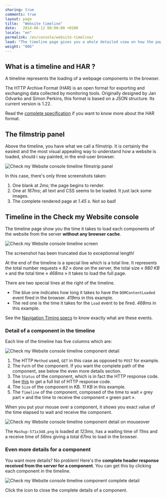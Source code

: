 ```yaml
---
sharing: true
comments: true
layout: page
title:  "Website timeline"
date:   2014-06-12 08:00:00 +0100
locale: "en"
permalink: /en/console/website-timeline/
lead: "The timeline page gives you a whole detailed view on how the page is loaded, component by component."
weight: "006"
---
```


## What is a timeline and HAR ?

A timeline represents the loading of a webpage components in the browser.

The HTTP Archive Format (HAR) is an open format for exporting and exchanging data collected by monitoring tools. Originally designed by Jan Odvarko and Simon Perkins, this format is based on a JSON structure. Its current version is 1.22.

Read the [complete specification](http://www.softwareishard.com/blog/har-12-spec/) if you want to know more about the HAR format.

## The filmstrip panel

Above the timeline, you have what we call a filmstrip. It is certainly the easiest and the most visual appealing way to understand how a website is loaded, should i say painted, in the end-user browser.

![Check my Website console timeline filmstrip panel](/assets/img/fullsize/en/console/website-timeline/filmstrip.png)

In this case, there's only three screenshots taken:

1. One blank at *2ms*; the page begins to render.
2. One at *167ms*; all text and CSS seems to be loaded. It just lack some images.
3. The complete rendered page at *1.45 s*. Not so bad!

## Timeline in the Check my Website console

The timeline page show you the time it takes to load each components of the website from the server **without any browser cache**.

![Check my Website console timeline screen](/assets/img/fullsize/en/console/website-timeline/timeline.png)

The screenshot has been truncated due to exceptionnal length!

At the end of the timeline is a special line which is a total line. It represents the total number requests « *82* » done on the server, the total size « *980 KB* » and the total time « *468ms* » it takes to load the full page.


There are two special lines at the right of the timeline.

- The blue one indicates how long it takes to have the `DOMContentLoaded` event fired in the browser. *419ms* in this example.
- The red one is the time it takes for the `Load` event to be fired. *468ms* in this example.

See the [Navigation Timing specs](https://dvcs.w3.org/hg/webperf/raw-file/tip/specs/NavigationTiming/Overview.html) to know exactly what are these events.

### Detail of a component in the timeline

Each line of the timeline has five columns which are:

![Check my Website console timeline component detail](/assets/img/fullsize/en/console/website-timeline/component-detail.png)

1. The HTTP `Method` used, `GET` in this case as opposed to `POST` for example.
2. The `Path` of the component. If you want the complete path of the component, see below the even more details section.
3. The `Status` of the component, which is in fact the HTTP response code. See [this](http://en.wikipedia.org/wiki/List_of_HTTP_status_codes) to get a full list of HTTP response code.
4. The `Size` of the component in KB. *11 KB* in this example.
5. The `Timeline` of the component, composed of the time to wait « grey part » and the time to receive the component « green part ».

When you put your mouse over a component, it shows you exact value of the time elapsed to wait and receive the component.

![Check my Website console timeline component detail on mouseover](/assets/img/fullsize/en/console/website-timeline/component-detail-mouseover.png)

The `Mashup-571x348.png` is loaded at *123ms*, has a waiting time of *11ms* and a receive time of *56ms* giving a total *67ms* to load in the browser.

### Even more details for a component

You want more details? No problem! Here's the **complete header response received from the server for a component**. You can get this by clicking each component in the timeline.

![Check my Website console timeline component complete detail](/assets/img/fullsize/en/console/website-timeline/component-complete-detail.png)

Click the <i class="fa fa-times-circle"></i> icon to close the complete details of a component.